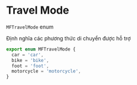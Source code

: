 # Travel Mode

`MFTravelMode` enum

Định nghĩa các phương thức di chuyển được hỗ trợ

```js
export enum MFTravelMode {
  car = 'car',
  bike = 'bike',
  foot = 'foot',
  motorcycle = 'motorcycle',
}
```
